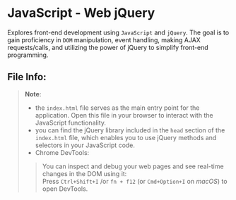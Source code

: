 # JavaScript - Web jQuery

Explores front-end development using `JavaScript` and `jQuery`. The goal is to gain proficiency in `DOM` manipulation, event handling, making AJAX requests/calls, and utilizing the power of jQuery to simplify front-end programming.

## File Info:
> **Note**:
> - the `index.html` file serves as the main entry point for the application. Open this file in your browser to interact with the JavaScript functionality.  
> - you can find the jQuery library included in the `head` section of the `index.html` file, which enables you to use jQuery methods and selectors in your JavaScript code.  
> - Chrome DevTools:  
>> You can inspect and debug your web pages and see real-time changes in the DOM using it:  
>> Press `Ctrl+Shift+I` /or `fn + f12` (or `Cmd+Option+I` on *macOS*) to open DevTools.
